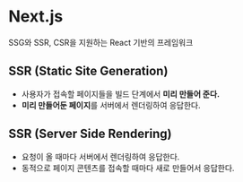 # Next.js
SSG와 SSR, CSR을 지원하는 React 기반의 프레임워크

## SSR (Static Site Generation)
- 사용자가 접속할 페이지들을 빌드 단계에서 **미리 만들어 준다.**
- **미리 만들어둔 페이지**를 서버에서 렌더링하여 응답한다.

## SSR (Server Side Rendering)
- 요청이 올 때마다 서버에서 렌더링하여 응답한다.
- 동적으로 페이지 콘텐츠를 접속할 때마다 새로 만들어서 응답한다.
